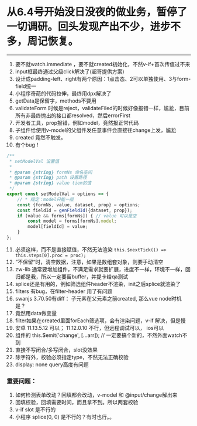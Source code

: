 # 从6.4号开始没日没夜的做业务，暂停了一切调研。回头发现产出不少，进步不多，周记恢复。
---
1. 要不就watch.immediate ，要不就created初始化，不然v-if+首次传值过不来
2. input框最终通过父级click解决了(超哥提供方案)
3. <list-item> 设计成padding-left、right有两个原因：1点击态、2可以单独使用、3与form-field统一
4. 小程序奇葩的代码拉伸，最终用dpx解决了
5. getData是保留字，methods不要用
6. validateForm 时候是reject，validateFiled的时候好像报错一样，尴尬，目前所有非最终抛出的接口都resolved，然后errorFirst
7. 开发者工具，prop报错，例如model，竟然报正常代码
8. 子组件给使用v-model的父组件发任意事件会直接往change上发，尴尬
9. created 竟然不触发。
10. 有个bug！
``` js
/**
 * setModelVal 设置值
 *
 * @param {string} formNs 命名空间
 * @param {string} path 设置路径
 * @param {string} value tiem的值
 */
export const setModelVal = options => {
    // * 规定：model只能一层
    const {formNs, value, dataset, prop} = options;
    const fieldId = genFieldId({dataset, prop});
    if (value && forms[formNs]) { // value 可以是空
        const model = forms[formNs].model;
        model[fieldId] = value;
    }
};
```
11. 必须这样，而不是直接赋值，不然无法渲染 `this.$nextTick(() => this.steps[0].proc = proc);`
12. ”不保留“时，清空数据，注意，如果是数组套对象，则要手动清空
13. zw-lib 通常要增加组件，不满足需求就要扩展，进度不一样，环境不一样，回归都是我，所以一定要留buffer，并提卡给qa测试
14. splice还是有用的，例如筛选组件header不渲染，init之后splice就渲染了
15. filters 有bug，在filter-header 用了有问题
16. swanjs 3.70.50有diff： 子元素在父元素之前created, 那么vue node时机是？
17. 竟然用data做变量
18. filter如果在created里面forEach筛选项，会有渲染问题，v-if 解决，但是慢
19. 安卓 11.13.5.12 可以； 11.12.0.10 不行，但远程调试可以， ios可以
20. 组件的 this.$emit('change', [...arr]); // 一定要搞个新的，不然外面watch不到
21. 直接不写闭合/多写闭合，slot没效果
22. 除字符外，校验必须指定type，不然无法正确校验
23. display: none query高度有问题


### 重要问题：
1. 如何检测表单改动？回填都会改动，v-model 和 @input/change解出来
2. 回填校验，回填需要时间，而且拿不到。所以两套校验
3. v-if slot 是不行的
4. 小程序 splice(0, 0) 是不行的？有时也行。。